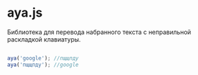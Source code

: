 # aya.js
Библиотека для перевода набранного текста с неправильной раскладкой клавиатуры.

```javascript

aya('google'); //пщщпду
aya('пщщпду'); //google

```
